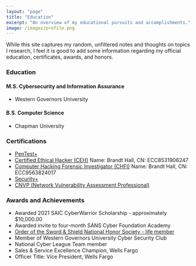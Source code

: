 ```yaml
---
layout: "page"
title: "Education"
excerpt: "An overview of my educational pursuits and accomplishments."
image: /images/profile.png
---
```

While this site captures my random, unfiltered notes and thoughts on topics I research, I feel it is good to add some information regarding my official education, certificates, awards, and honors.  


### Education


#### M.S. Cybersecurity and Information Assurance
- Western Governors University

#### B.S. Computer Science
- Chapman University

### Certifications
- [PenTest+](https://www.credly.com/users/brandt-jason-hall/badges)
- [Certified Ethical Hacker (CEH)](https://aspen.eccouncil.org/Verify) Name: Brandt Hall, CN: ECC8531906247 
- [Computer Hacking Forensic Investigator (CHFI)](https://aspen.eccouncil.org/Verify) Name: Brandt Hall, CN: ECC9563824017
- [Security+](https://www.credly.com/users/brandt-jason-hall/badges)
- [CNVP (Network Vulnerability Assessment Professional)](https://www.credly.com/users/brandt-jason-hall/badges)

### Awards and Achievements
- Awarded 2021 SAIC CyberWarrior Scholarship - approximately $10,000.00
- Awarded invite to four-month SANS Cyber Foundation Academy
- [Order of the Sword & Shield National Honor Society - life member](https://www.securityhonorsociety.org/)
- Member of Western Governors University Cyber Security Club
- National Cyber League Team member
- Sales & Service Excellence Champion, Wells Fargo
- Officer Title: Vice President, Wells Fargo
